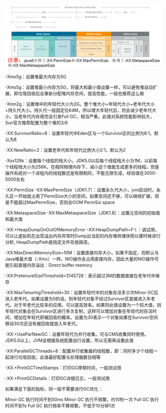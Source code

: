 ![在这里插入图片描述](JVM常见参数.assets/20190211093911371.png)

-Xmx5g：设置堆最大内存为5G

-Xms5g：设置堆最小内存为5G，将最大和最小值设置一样，可以避免堆自动扩展，即垃圾回收后会重新分配堆内存空间，提高性能，一般也推荐这么做

-Xmn2g：设置堆中的年轻代大小为2G。整个堆大小=年轻代大小+老年代大小+持久代大小。持久代一般固定位64M，所以增大年轻代后，将会减少老年代大小，当老年代内存用完会引发Full GC，相当严重。此值对系统性能影响较大，Sun官方推荐配置为整个堆的3/8

-XX:SurvivorRatio=8：设置年轻代中Eden区与一个Survivor区的比例为8:1，默认为8

-XX:NewRatio=2：设置老年代和年轻代比例大小2:1，默认为2

-Xss128k：设置每个线程的栈大小。JDK5.0以后每个线程栈大小为1M，以前每个线程栈大小为256K。在相同物理内存下，减小这个值能生成更多的线程。但是操作系统对一个进程内的线程数还是有限制的，不能无限生成，经验值在3000-5000左右

-XX:PermSize -XX:MaxPermSize（JDK1.7）：设置永久代大小，jvm启动时，永久区一开始就占用了PermSize大小的空间，如果空间还不够，可以继续扩展，但是不能超过MaxPermSize，否则会OOM PermSiz space

-XX:MetaspaceSize -XX:MaxMetaspaceSize（JDK1.8）：设置元空间的初始值和最大值

-XX:+HeapDumpOnOutOfMemoryError –XX:HeapDumpPath=F:\ ：调试用，可以让虚拟机在出现溢出内存异常时Dump出当前的内存堆转储快照以便时候进行分析, HeapDumpPath是指定文件存放路径。

-XX:MaxDirectMemorySize=10M：设置直接内存大小，如果不指定，则默认与Java堆最大值（-Xmx）一样。NIO操作会占用直接内存，因此大量的NIO操作可能引起直接内存溢出：Direct buffer memory

-XX:PretenureSizeThreshold=3145728：表示超过3M的数据直接在老年代中保存

-XX:MaxTenuringThreshold=30：设置年轻代中的对象存活多少次Minor GC后进入老年代。如果设置为0的话，则年轻代对象不经过Survivor区直接进入年老代。对于年老代比较多的应用，可以提高效率。如果将此值设置为一个较大值，则年轻代对象会在Survivor区进行多次复制，这样可以增加对象在年轻代的存活时间，增加在年轻代即被回收的概率。设置为30表示一个对象如果在Survivor空间移动30次还没有被回收就放入年老代。

-XX:+UseParNewGC：设置年轻代为并行收集。可与CMS收集同时使用。JDK5.0以上，JVM会根据系统配置自行设置，所以无需再设置此值

-XX:ParallelGCThreads=8：配置并行收集器的线程数，即：同时多少个线程一起进行垃圾回收。此值最好配置与处理器数目相等

-XX:+PrintGCTimeStamps：打印GC停顿时间，一般测试用

-XX:+PrintGCDetails：打印GC详细日志，一般测试用

如果满足下面的指标，则一般不需要进行GC优化：

Minor GC 执行时间不到50ms
Minor GC 执行不频繁，约10秒一次
Full GC 执行时间不到1s
Full GC 执行频率不算频繁，不低于10分钟1次